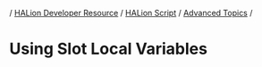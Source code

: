 / [HALion Developer Resource](../../HALion-Developer-Resource.md) / [HALion Script](./HALion-Script.md) / [Advanced Topics](./Advanced-Topics.md) /

# Using Slot Local Variables
